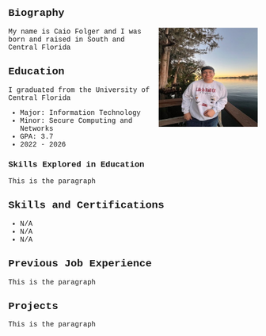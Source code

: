 <!DOCTYPE html>
<html lang="en">
<head>
<title>Caio Folger</title>
<meta charset="utf-8">
<meta name="viewport" content="width=device-width, initial-scale=1">

<style>
    img {
    float: right;
    margin-left: 15px;
    width: 200px;
    height: 200px;  
    }

    * {
        font-family: "Lucida Console", "Courier New", monospace;
    }
</style>

</head>

<h2>Biography</h2>

<div>
    <img width="25%" src="Professional_picture.jpg" alt="Professional Photoshoot">
    My name is Caio Folger and I was born and raised in South and Central Florida
</div>

<h2>Education</h2>
<p>I graduated from the University of Central Florida</p>
<ul>
  <li>Major: Information Technology</li>
  <li>Minor: Secure Computing and Networks</li>
  <li>GPA: 3.7</li>
  <li>2022 - 2026</li>
</ul>
<h3>Skills Explored in Education</h3>
<p>This is the paragraph</p>

<h2>Skills and Certifications</h2>
<ul>
  <li>N/A</li>
  <li>N/A</li>
  <li>N/A</li>
</ul>

<h2>Previous Job Experience</h2>
<p>This is the paragraph</p>

<h2>Projects</h2>
<p>This is the paragraph</p>

</body>
</html>